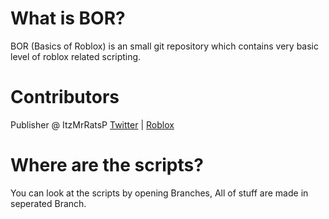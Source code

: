 # What is BOR?
BOR (Basics of Roblox) is an small git repository which contains very basic level of roblox related scripting.

# Contributors
Publisher @ ItzMrRatsP [Twitter](https://x.com/ItzMrRatsP) | [Roblox](roblox.com/users/2536605621/profile)

# Where are the scripts?
You can look at the scripts by opening Branches, All of stuff are made in seperated Branch.